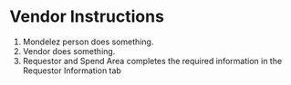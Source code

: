 # Vendor Instructions

1. Mondelez person does something.
2. Vendor does something.
3. Requestor and Spend Area completes the required information in the Requestor Information tab 